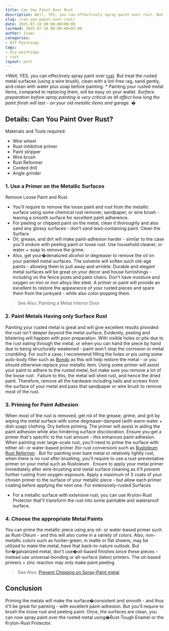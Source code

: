 ```yaml
---
title: Can You Paint Over Rust
description: Well, YES, you can effectively spray paint over rust. But treat the rusted metal surfaces using a wire brush, clean with a lint-free rag, sand gently, and...
slug: /can-you-paint-over-rust/
date: 2025-07-10 00:00:00+00:00
lastmod: 2025-07-10 00:00:00+03:00
author: Isaac
categories:
- DIY Paintings
tags:
- diy-paintings
- rust
layout: post
---
```

*Well, YES, you can effectively spray paint over [rust](https://pestpolicy.com/how-to-remove-rust-from-metal-before-painting/). But treat the rusted metal surfaces (using a wire brush), clean with a lint-free rag, sand gently, and clean with water plus soap before painting. *
Painting your rusted metal items, compared to replacing them, will be easy on your wallet.
*Surface preparation before spray painting is very critical as itll affect how long the paint finish will last - on your old metallic items and garage.*
*�*
## Details: Can You Paint Over Rust?
Materials and Tools required:
- Wire wheel
- Rust-inhibitive primer
- Paint stripper
- Wire brush
- Rust Reformer
- Corded drill
- Angle grinder
### 1. Use a Primer on the Metallic Surfaces
Remove Loose Paint and Rust
- You'll require to remove the loose paint and rust from the metallic surface using some chemical rust remover, sandpaper, or wire brush - leaving a smooth surface for excellent paint adherence.
- For peeling or chipped paint on the metal, clean it thoroughly and also sand any glossy surfaces - don't sand lead-containing paint.
Clean the Surface
- Oil, grease, and dirt will make paint-adhesion harder - similar to the case you'll endure with peeling paint or loose rust. Use household cleaner, or water + soap to remove the grime.
- Also, get your�denatured alcohol or degreaser to remove the oil on your painted metal surfaces. The solvents will soften such old-age paints - allowing them to pull away and wrinkle.
Durable and elegant metal surfaces will be great on your decor and house furnishings - including on the fence posts and patio chairs. Don't have moisture and oxygen on iron or iron alloys like steel.
A primer or paint will provide an excellent to restore the appearance of your rusted pieces and spare them from the junkyard - while also color-popping them.
> See Also:
> Painting a Metal Interior Door
### 2. Paint Metals Having only Surface Rust
Painting your rusted metal is great and will give excellent results provided the rust isn't deeper
*beyond*
the metal surface. Evidently, peeling and blistering will happen with poor preparation.
With visible holes or pits due to the rust eating through the metal, or when you can hand the piece by hand due to being structurally weakened - paint won't stop the corrosion or metal crumbling.
For such a case, I recommend filling the holes or pis using some auto-body filler such as
[Bondo](https://www.amazon.com/dp/B0007ZE7XY/?tag=p-policy-20)
as this will help restore the metal - or you should otherwise replace your metallic item.
Using some primer will assist your paint to adhere to the rusted metal, but make sure you
remove a lot of the loose rust
. Failure to this, the metal will shed rust, and hence the dried paint.
Therefore, remove all the hardware including nails and screws from the surface of your metal and pass that
sandpaper
or wire brush to remove most of the rust.
### 3. Priming for Paint Adhesion
When most of the rust is removed, get rid of the grease, grime, and grit by wiping the metal surface with some degreaser-damped (with warm water + dish soap) clothing. Dry before priming.
The primer will assist in aiding the paint adhesion while also hindering surface discoloration. Ensure you get a primer that's specific to the rust amount - this enhances paint adhesion.
When painting over large-scale rust, you'll need to prime the surface with either oil- or water-based primer (for rust conversion) such as
[Rustoleum Rust Reformer](https://pestpolicy.com/rustoleum-rust-reformer-review/)
.
But for painting over bare metal or relatively lightly rust, when there is no rust after brushing, you'll require to use a rust-preventative primer on your metal such as
Rustoleum
.
Ensure to apply your metal primer immediately after wire-brushing and metal surface cleaning as it'll prevent further rusting from oxygen-exposure.
Apply a maximum of 3 coats of your chosen primer to the surface of your metallic piece - but allow each primer coating before applying the next one.
For extensively-rusted Surfaces
- For a metallic surface with extensive rust, you can use Krylon-Rust Protector that'll transform the rust into some paintable and waterproof surface.
### 4. Choose the appropriate Metal Paints
You can prime the metallic piece using any oil- or water-based primer such as Rust-Oleum - and this will also come in a variety of colors.
Also, non-metallic colors such as hunter-green, in matte or flat sheens, may be utilized to make the metal, have that back-to-nature outlook.
But for�galvanized metal, don't use�oil-based finishes since these pieces - instead use universal-bonding or all-surface (latex) primers. The oil-based primers + zinc reaction may only make paint peeling.
> See Also:
> [Prevent Chipping on Spray-Paint metal](https://pestpolicy.com/how-to-keep-spray-paint-from-chipping-off-metal/)
## Conclusion
Priming the metals will make the surface�consistent and smooth - and thus it'll be great for painting - with excellent paint-adhesion. But you'll require to brush the loose rust and peeling paint.
Once, the surfaces are clean, you can now spray paint over the rusted metal using�Rust-Tough Enamel or the Krylon-Rust Protector.